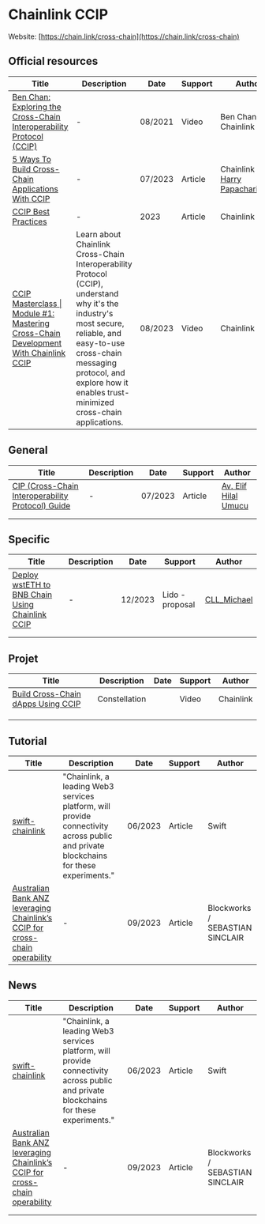 # Chainlink CCIP

Website: [https://chain.link/cross-chain](https://chain.link/cross-chain)

## Official resources

| Title                                                        | Description                                                  | Date    | Support | Author                                                       |
| ------------------------------------------------------------ | ------------------------------------------------------------ | ------- | ------- | ------------------------------------------------------------ |
| [Ben Chan: Exploring the Cross-Chain Interoperability Protocol (CCIP)](https://www.youtube.com/watch?v=HhK6maZxX68&t=687s) | -                                                            | 08/2021 | Video   | Ben Chan / Chainlink                                         |
| [5 Ways To Build Cross-Chain Applications With CCIP](https://blog.chain.link/how-to-use-ccip/) | -                                                            | 07/2023 | Article | Chainlink / [Harry Papacharissiou](https://blog.chain.link/author/harry-papacharissiou/) |
| [CCIP Best Practices](https://docs.chain.link/ccip/best-practices#overview) | -                                                            | 2023    | Article | Chainlink                                                    |
| [CCIP Masterclass \| Module #1: Mastering Cross-Chain Development With Chainlink CCIP](https://www.youtube.com/watch?v=Q18mJ98Ly4Q&t=2281s) | Learn about Chainlink Cross-Chain Interoperability Protocol (CCIP), understand why it's the industry's most secure, reliable, and easy-to-use cross-chain messaging protocol, and explore how it enables trust-minimized cross-chain applications. | 08/2023 | Video   | Chainlink                                                    |

## General

| Title                                                        | Description | Date    | Support | Author                                                       |
| ------------------------------------------------------------ | ----------- | ------- | ------- | ------------------------------------------------------------ |
| [CIP (Cross-Chain Interoperability Protocol) Guide](https://medium.com/chainlink-community/ccip-cross-chain-interoperability-protocol-guide-%EF%B8%8F-24e3654bb162) | -           | 07/2023 | Article | [Av. Elif Hilal Umucu](https://medium.com/@Elifhilalumucu?source=post_page-----24e3654bb162--------------------------------) |
|                                                              |             |         |         |                                                              |
|                                                              |             |         |         |                                                              |

## Specific

| Title                                                        | Description | Date    | Support         | Author                                                |
| ------------------------------------------------------------ | ----------- | ------- | --------------- | ----------------------------------------------------- |
| [Deploy wstETH to BNB Chain Using Chainlink CCIP](https://research.lido.fi/t/deploy-wsteth-to-bnb-chain-using-chainlink-ccip/6082) | -           | 12/2023 | Lido - proposal | [CLL_Michael](https://research.lido.fi/u/CLL_Michael) |
|                                                              |             |         |                 |                                                       |
|                                                              |             |         |                 |                                                       |



## Projet

| Title                                                        | Description   | Date | Support | Author    |
| ------------------------------------------------------------ | ------------- | ---- | ------- | --------- |
| [Build Cross-Chain dApps Using CCIP ](https://www.youtube.com/watch?v=Dvna-eEQEsQ) | Constellation |      | Video   | Chainlink |
|                                                              |               |      |         |           |
|                                                              |               |      |         |           |
|                                                              |               |      |         |           |



## Tutorial

| Title                                                        | Description                                                  | Date    | Support | Author                          |
| ------------------------------------------------------------ | ------------------------------------------------------------ | ------- | ------- | ------------------------------- |
| [swift-chainlink](https://polygon.technology/blog/why-hsbc-is-building-a-decentralized-identity-solution-with-polygon-id) | "Chainlink, a leading Web3 services platform, will provide connectivity across public and private blockchains for these experiments." | 06/2023 | Article | Swift                           |
| [Australian Bank ANZ leveraging Chainlink’s CCIP for cross-chain operability](https://blockworks.co/news/chainlink-anz-ccip) | -                                                            | 09/2023 | Article | Blockworks / SEBASTIAN SINCLAIR |

## News

| Title                                                        | Description                                                  | Date    | Support | Author                          |
| ------------------------------------------------------------ | ------------------------------------------------------------ | ------- | ------- | ------------------------------- |
| [swift-chainlink](https://polygon.technology/blog/why-hsbc-is-building-a-decentralized-identity-solution-with-polygon-id) | "Chainlink, a leading Web3 services platform, will provide connectivity across public and private blockchains for these experiments." | 06/2023 | Article | Swift                           |
| [Australian Bank ANZ leveraging Chainlink’s CCIP for cross-chain operability](https://blockworks.co/news/chainlink-anz-ccip) | -                                                            | 09/2023 | Article | Blockworks / SEBASTIAN SINCLAIR |
|                                                              |                                                              |         |         |                                 |
|                                                              |                                                              |         |         |                                 |

